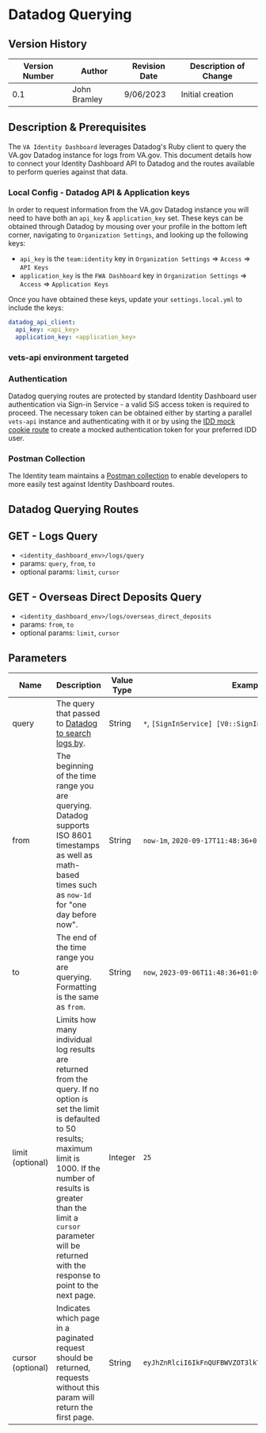 # Datadog Querying

## Version History

| Version Number | Author | Revision Date | Description of Change |
| --- | --- | --- | --- |
| 0.1 | John Bramley | 9/06/2023 | Initial creation |

## Description & Prerequisites

The `VA Identity Dashboard` leverages Datadog's Ruby client to query the VA.gov Datadog instance for logs from VA.gov. This document details how to connect your Identity Dashboard API to Datadog and the routes available to perform queries against that data.

### Local Config - Datadog API & Application keys

In order to request information from the VA.gov Datadog instance you will need to have both an `api_key` & `application_key` set. These keys can be obtained through Datadog by mousing over your profile in the bottom left corner, navigating to `Organization Settings`, and looking up the following keys:
  
* `api_key` is the `team:identity` key in `Organization Settings` => `Access` => `API Keys`
* `application_key` is the `FWA Dashboard` key in `Organization Settings` => `Access` => `Application Keys`

Once you have obtained these keys, update your `settings.local.yml` to include the keys:

```yml
datadog_api_client:
  api_key: <api_key>
  application_key: <application_key>
```

### vets-api environment targeted

<!-- - fix this so it's part of the settings documentation? -->

### Authentication

Datadog querying routes are protected by standard Identity Dashboard user authentication via Sign-in Service - a valid SiS access token is required to proceed. The necessary token can be obtained either by starting a parallel `vets-api` instance and authenticating with it or by using the [IDD mock cookie route](https://github.com/department-of-veterans-affairs/va-identity-dashboard#mock-authentication-cookie) to create a mocked authentication token for your preferred IDD user.

### Postman Collection

The Identity team maintains a [Postman collection](https://github.com/department-of-veterans-affairs/va.gov-team-sensitive/blob/master/teams/vsp/teams/Identity/Identity%20Dashboard/Identity%20Dashboard.postman_collection.json) to enable developers to more easily test against Identity Dashboard routes.

## Datadog Querying Routes

<!-- - Explain shared params, vanilla logs query vs. structured FWA dashboard replication queries, shared response format -->

## GET - Logs Query

- `<identity_dashboard_env>/logs/query`
- params: `query`, `from`, `to`
- optional params: `limit`, `cursor`

<!-- - individual querying instructions & response format -->


## GET - Overseas Direct Deposits Query

- `<identity_dashboard_env>/logs/overseas_direct_deposits`
- params: `from`, `to`
- optional params: `limit`, `cursor`

<!-- - individual querying instructions & response format -->

## Parameters

| Name | Description | Value Type | Example Values |
| --- | --- | --- | --- |
| query | The query that passed to [Datadog to search logs by](https://docs.datadoghq.com/logs/explorer/search_syntax/). | String | `*`, `[SignInService] [V0::SignInController] token` |
| from | The beginning of the time range you are querying. Datadog supports ISO 8601 timestamps as well as math-based times such as `now-1d` for "one day before now". | String | `now-1m`, `2020-09-17T11:48:36+01:00`, `1672038000000` |
| to | The end of the time range you are querying. Formatting is the same as `from`. | String | `now`, `2023-09-06T11:48:36+01:00`, `1672038000000` |
| limit (optional) | Limits how many individual log results are returned from the query. If no option is set the limit is defaulted to 50 results; maximum limit is 1000. If the number of results is greater than the limit a `cursor` parameter will be returned with the response to point to the next page. | Integer | `25` |
| cursor (optional) | Indicates which page in a paginated request should be returned, requests without this param will return the first page. | String | `eyJhZnRlciI6IkFnQUFBWVZOT3lkT1hTSGxVZ0FBQUFBQUFBQVlBQUFB...` |
